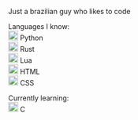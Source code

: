 Just a brazilian guy who likes to code  
  
Languages I know:  
<img src="https://github.com/yurijserrano/Github-Profile-Readme-Logos/blob/master/programming%20languages/python.svg" alt="drawing" width="20"/> Python  
<img src="https://github.com/yurijserrano/Github-Profile-Readme-Logos/blob/master/programming%20languages/rust.svg" alt="drawing" width="20"> Rust  
<img src="https://upload.wikimedia.org/wikipedia/commons/c/cf/Lua-Logo.svg" alt="drawing" width="20"/> Lua  
<img src="https://github.com/yurijserrano/Github-Profile-Readme-Logos/blob/master/others/html.svg" alt="drawing" width="20"/> HTML  
<img src="https://github.com/yurijserrano/Github-Profile-Readme-Logos/blob/master/others/css.svg" alt="drawing" width="20"/> CSS  
  
Currently learning:  
<img src="https://github.com/yurijserrano/Github-Profile-Readme-Logos/blob/master/programming%20languages/c.svg" alt="drawing" width="20"/> C
